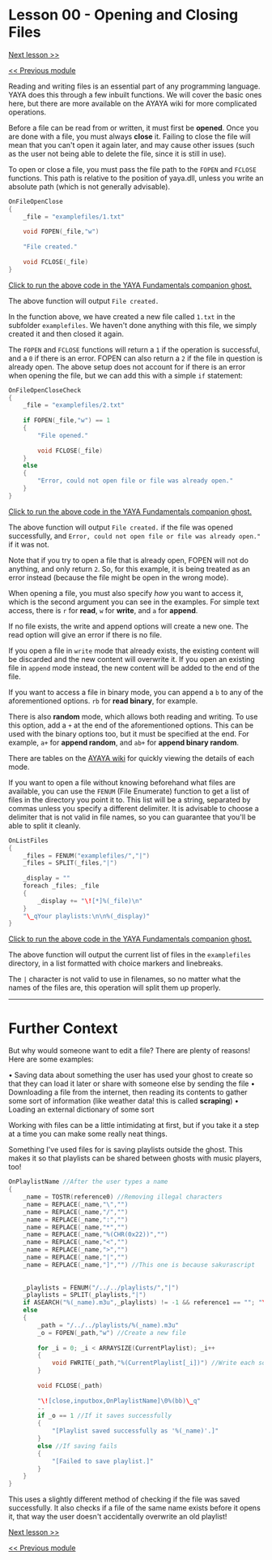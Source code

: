 # Lesson 00 - Opening and Closing Files

[Next lesson >>]()

[<< Previous module]()

Reading and writing files is an essential part of any programming language. YAYA does this through a few inbuilt functions. We will cover the basic ones here, but there are more available on the AYAYA wiki for more complicated operations.

Before a file can be read from or written, it must first be **opened**. Once you are done with a file, you must always **close** it. Failing to close the file will mean that you can't open it again later, and may cause other issues (such as the user not being able to delete the file, since it is still in use).

To open or close a file, you must pass the file path to the `FOPEN` and `FCLOSE` functions. This path is relative to the position of yaya.dll, unless you write an absolute path (which is not generally advisable).

```c
OnFileOpenClose
{
	_file = "examplefiles/1.txt"
	
	void FOPEN(_file,"w")
	
	"File created."
	
	void FCLOSE(_file)
}
```

[Click to run the above code in the YAYA Fundamentals companion ghost.](https://zichqec.github.io/s-the-skeleton/jump.html?url=x-ukagaka-link%3Atype%3Devent%26ghost%3DYAYA%20Fundamentals%26info%3DOnExample.M6.L0.FileOpenClose)

The above function will output `File created.`

In the function above, we have created a new file called `1.txt` in the subfolder `examplefiles`. We haven't done anything with this file, we simply created it and then closed it again.

The `FOPEN` and `FCLOSE` functions will return a `1` if the operation is successful, and a `0` if there is an error. FOPEN can also return a `2` if the file in question is already open. The above setup does not account for if there is an error when opening the file, but we can add this with a simple `if` statement:

```c
OnFileOpenCloseCheck
{
	_file = "examplefiles/2.txt"
	
	if FOPEN(_file,"w") == 1
	{
		"File opened."
		
		void FCLOSE(_file)
	}
	else
	{
		"Error, could not open file or file was already open."
	}
}
```

[Click to run the above code in the YAYA Fundamentals companion ghost.](https://zichqec.github.io/s-the-skeleton/jump.html?url=x-ukagaka-link%3Atype%3Devent%26ghost%3DYAYA%20Fundamentals%26info%3DOnExample.M6.L0.FileOpenCloseCheck)

The above function will output `File created.` if the file was opened successfully, and `Error, could not open file or file was already open."` if it was not.

Note that if you try to open a file that is already open, FOPEN will not do anything, and only return `2`. So, for this example, it is being treated as an error instead (because the file might be open in the wrong mode).


When opening a file, you must also specify *how* you want to access it, which is the second argument you can see in the examples. For simple text access, there is `r` for **read**, `w` for **write**, and `a` for **append**.

If no file exists, the write and append options will create a new one. The read option will give an error if there is no file.

If you open a file in `write` mode that already exists, the existing content will be discarded and the new content will overwrite it. If you open an existing file in `append` mode instead, the new content will be added to the end of the file.

If you want to access a file in binary mode, you can append a `b` to any of the aforementioned options. `rb` for **read binary**, for example.

There is also **random** mode, which allows both reading and writing. To use this option, add a `+` at the end of the aforementioned options. This can be used with the binary options too, but it must be specified at the end. For example, `a+` for **append random**, and `ab+` for **append binary random**.

There are tables on the [AYAYA wiki](https://emily.shillest.net/ayaya/index.php?%E3%83%9E%E3%83%8B%E3%83%A5%E3%82%A2%E3%83%AB/%E9%96%A2%E6%95%B0/FOPEN) for quickly viewing the details of each mode.

If you want to open a file without knowing beforehand what files are available, you can use the `FENUM` (File Enumerate) function to get a list of files in the directory you point it to. This list will be a string, separated by commas unless you specify a different delimiter. It is advisable to choose a delimiter that is not valid in file names, so you can guarantee that you'll be able to split it cleanly.

```c
OnListFiles
{
	_files = FENUM("examplefiles/","|")
	_files = SPLIT(_files,"|")
	
	_display = ""
	foreach _files; _file
	{
		_display += "\![*]%(_file)\n"
	}
	"\_qYour playlists:\n\n%(_display)"
}
```

[Click to run the above code in the YAYA Fundamentals companion ghost.](https://zichqec.github.io/s-the-skeleton/jump.html?url=x-ukagaka-link%3Atype%3Devent%26ghost%3DYAYA%20Fundamentals%26info%3DOnExample.M6.L0.ListFiles)

The above function will output the current list of files in the `examplefiles` directory, in a list formatted with choice markers and linebreaks.

The `|` character is not valid to use in filenames, so no matter what the names of the files are, this operation will split them up properly.

---

# Further Context

But why would someone want to edit a file? There are plenty of reasons! Here are some examples:

• Saving data about something the user has used your ghost to create so that they can load it later or share with someone else by sending the file
• Downloading a file from the internet, then reading its contents to gather some sort of information (like weather data! this is called **scraping**)
• Loading an external dictionary of some sort

Working with files can be a little intimidating at first, but if you take it a step at a time you can make some really neat things.

Something I've used files for is saving playlists outside the ghost. This makes it so that playlists can be shared between ghosts with music players, too!

```c
OnPlaylistName //After the user types a name
{
	_name = TOSTR(reference0) //Removing illegal characters
	_name = REPLACE(_name,"\","") 
	_name = REPLACE(_name,"/","")
	_name = REPLACE(_name,":","")
	_name = REPLACE(_name,"*","")
	_name = REPLACE(_name,"%(CHR(0x22))","")
	_name = REPLACE(_name,"<","")
	_name = REPLACE(_name,">","")
	_name = REPLACE(_name,"|","")
	_name = REPLACE(_name,"]","") //This one is because sakurascript
	
	
	_playlists = FENUM("/../../playlists/","|")
	_playlists = SPLIT(_playlists,"|")
	if ASEARCH("%(_name).m3u",_playlists) != -1 && reference1 == ""; "\![raise,OnPlaylistOverwrite,%(_name),are you sure]\e"
	else
	{
		_path = "/../../playlists/%(_name).m3u"
		_o = FOPEN(_path,"w") //Create a new file
		
		for _i = 0; _i < ARRAYSIZE(CurrentPlaylist); _i++
		{
			void FWRITE(_path,"%(CurrentPlaylist[_i])") //Write each song's file path
		}
		
		void FCLOSE(_path)
		
		"\![close,inputbox,OnPlaylistName]\0%(bb)\_q"
		--
		if _o == 1 //If it saves successfully
		{
			"[Playlist saved successfully as '%(_name)'.]"
		}
		else //If saving fails
		{
			"[Failed to save playlist.]"
		}
	}
}
```

This uses a slightly different method of checking if the file was saved successfully. It also checks if a file of the same name exists before it opens it, that way the user doesn't accidentally overwrite an old playlist!

[Next lesson >>]()

[<< Previous module]()